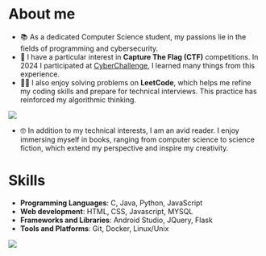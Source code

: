 # About me
- 📚 As a dedicated Computer Science student, my passions lie in the fields of programming and cybersecurity.
- 🚩 I have a particular interest in **Capture The Flag (CTF)** competitions. In 2024 I participated at [CyberChallenge](https://cyberchallenge.it), I learned many things from this experience.
- 👨‍💻 I also enjoy solving problems on **LeetCode**, which helps me refine my coding skills and prepare for technical interviews. This practice has reinforced my algorithmic thinking.

![](https://leetcard.jacoblin.cool/tatore02?border=0&radius=20)
- 🤓 In addition to my technical interests, I am an avid reader. I enjoy immersing myself in books, ranging from computer science to science fiction, which extend my perspective and inspire my creativity.

# Skills
- **Programming Languages**: C, Java, Python, JavaScript
- **Web development**: HTML, CSS, Javascript, MYSQL
- **Frameworks and Libraries**: Android Studio, JQuery, Flask
- **Tools and Platforms**: Git, Docker, Linux/Unix

![](https://komarev.com/ghpvc/?tatore02&color=orange)
